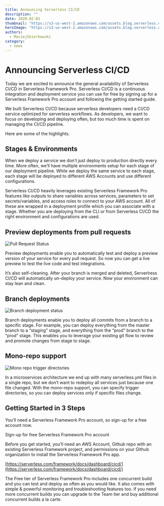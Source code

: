 ```yaml
---
title: Announcing Serverless CI/CD
description: ""
date: 2020-02-01
thumbnail: "https://s3-us-west-2.amazonaws.com/assets.blog.serverless.com/2020-02-01-announcement-cicd/Thumbnail.png"
heroImage: "https://s3-us-west-2.amazonaws.com/assets.blog.serverless.com/2020-02-01-announcement-cicd/Header.png"
authors:
  - MaciejSkierkowski
category:
  - news
---
```


# Announcing Serverless CI/CD

Today we are excited to announce the general availability of Serverless CI/CD in Serverless Framework Pro. Serverless CI/CD is a continuous integration and deployment service you can use for free by signing up for a Serverless Framework Pro account and following the getting started guide.

We built Serverless CI/CD because serverless developers need a CI/CD service optimized for serverless workflows. As developers, we want to focus on developing and deploying often, but too much time is spent on managing the CI/CD pipeline.

Here are some of the highlights.

## Stages & Environments

When we deploy a service we don’t just deploy to production directly every time. More often, we’ll have multiple environments setup for each stage of our deployment pipeline. While we deploy the same service to each stage, each stage will be deployed to different AWS Accounts and use different configurations.

Serverless CI/CD heavily leverages existing Serverless Framework Pro features like outputs to share variables across services, parameters to set secrets/variables, and access roles to connect to your AWS account. All of these are wrapped in a deployment profile which you can associate with a stage. Whether you are deploying from the CLI or from Serverless CI/CD the right environment and configurations are used.

## Preview deployments from pull requests

![Pull Request Status](https://s3-us-west-2.amazonaws.com/assets.blog.serverless.com/2020-02-01-announcement-cicd/pull-request.png)

Preview deployments enable you to automatically test and deploy a preview version of your service for every pull request. So now you can get a live preview to test the live code and test integrations.

It’s also self-cleaning. After your branch is merged and deleted, Serverlress CI/CD will automatically un-deploy your service. Now your environment can stay lean and clean.

## Branch deployments

![Branch deployment status](https://s3-us-west-2.amazonaws.com/assets.blog.serverless.com/2020-02-01-announcement-cicd/queue.png)

Branch deployments enable you to deploy all commits from a branch to a specific stage. For example, you can deploy everything from the master branch to a “staging” stage, and everything from the “prod” branch to the “prod” stage. This enables you to leverage your existing git flow to review and promote changes from stage to stage.

## Mono-repo support

![Mono repo trigger directories](https://s3-us-west-2.amazonaws.com/assets.blog.serverless.com/2020-02-01-announcement-cicd/trigger.png)

In a microservices architecture we end up with many serverless.yml files in a single repo, but we don’t want to redeploy all services just because one file changed. With the mono-repo support, you can specify trigger directories, so you can deploy services only if specific files change.

## Getting Started in 3 Steps

You’ll need a Serverless Framework Pro account, so sign-up for a free account now.

Sign-up for free Serverless Framework Pro account

Before you get started, you’ll need an AWS Account, Github repo with an existing Serverless Framework project, and permissions on your Github organization to install the Serverless Framework Pro app.

[https://serverless.com/framework/docs/dashboard/cicd/](https://serverless.com/framework/docs/dashboard/cicd/)

The Free tier of Serverless Framework Pro includes one concurrent build and you can test and deploy as often as you would like. It also comes with simple & powerful monitoring and troubleshooting features too. If you need more concurrent builds you can upgrade to the Team tier and buy additional concurrent builds a la carte.
